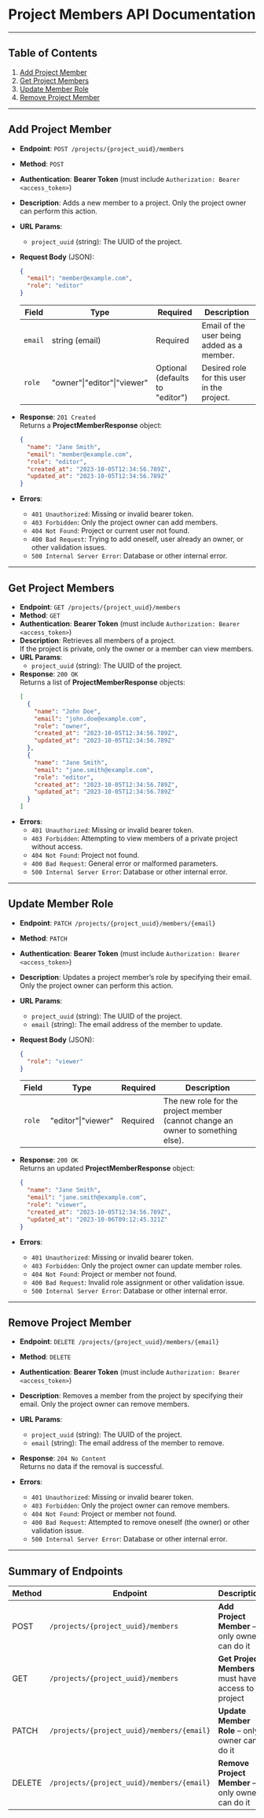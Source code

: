 # Project Members API Documentation

---

## Table of Contents
1. [Add Project Member](#add-project-member)
2. [Get Project Members](#get-project-members)
3. [Update Member Role](#update-member-role)
4. [Remove Project Member](#remove-project-member)

---

## Add Project Member
- **Endpoint**: `POST /projects/{project_uuid}/members`
- **Method**: `POST`
- **Authentication**: **Bearer Token** (must include `Authorization: Bearer <access_token>`)
- **Description**: Adds a new member to a project. Only the project owner can perform this action.
- **URL Params**:
  - `project_uuid` (string): The UUID of the project.
- **Request Body** (JSON):
  ```json
  {
    "email": "member@example.com",
    "role": "editor"
  }
  ```
  | Field    | Type       | Required | Description                                  |
  |----------|-----------|----------|----------------------------------------------|
  | `email`  | string (email) | Required | Email of the user being added as a member.   |
  | `role`   | "owner"\|"editor"\|"viewer" | Optional (defaults to "editor") | Desired role for this user in the project.  |

- **Response**: `201 Created`  
  Returns a **ProjectMemberResponse** object:
  ```json
  {
    "name": "Jane Smith",
    "email": "member@example.com",
    "role": "editor",
    "created_at": "2023-10-05T12:34:56.789Z",
    "updated_at": "2023-10-05T12:34:56.789Z"
  }
  ```
- **Errors**:
  - `401 Unauthorized`: Missing or invalid bearer token.
  - `403 Forbidden`: Only the project owner can add members.
  - `404 Not Found`: Project or current user not found.
  - `400 Bad Request`: Trying to add oneself, user already an owner, or other validation issues.
  - `500 Internal Server Error`: Database or other internal error.

---

## Get Project Members
- **Endpoint**: `GET /projects/{project_uuid}/members`
- **Method**: `GET`
- **Authentication**: **Bearer Token** (must include `Authorization: Bearer <access_token>`)
- **Description**: Retrieves all members of a project.  
  If the project is private, only the owner or a member can view members.
- **URL Params**:
  - `project_uuid` (string): The UUID of the project.
- **Response**: `200 OK`  
  Returns a list of **ProjectMemberResponse** objects:
  ```json
  [
    {
      "name": "John Doe",
      "email": "john.doe@example.com",
      "role": "owner",
      "created_at": "2023-10-05T12:34:56.789Z",
      "updated_at": "2023-10-05T12:34:56.789Z"
    },
    {
      "name": "Jane Smith",
      "email": "jane.smith@example.com",
      "role": "editor",
      "created_at": "2023-10-05T12:34:56.789Z",
      "updated_at": "2023-10-05T12:34:56.789Z"
    }
  ]
  ```
- **Errors**:
  - `401 Unauthorized`: Missing or invalid bearer token.
  - `403 Forbidden`: Attempting to view members of a private project without access.
  - `404 Not Found`: Project not found.
  - `400 Bad Request`: General error or malformed parameters.
  - `500 Internal Server Error`: Database or other internal error.

---

## Update Member Role
- **Endpoint**: `PATCH /projects/{project_uuid}/members/{email}`
- **Method**: `PATCH`
- **Authentication**: **Bearer Token** (must include `Authorization: Bearer <access_token>`)
- **Description**: Updates a project member’s role by specifying their email. Only the project owner can perform this action.
- **URL Params**:
  - `project_uuid` (string): The UUID of the project.
  - `email` (string): The email address of the member to update.
- **Request Body** (JSON):
  ```json
  {
    "role": "viewer"
  }
  ```
  | Field  | Type        | Required | Description                                   |
  |--------|------------|----------|-----------------------------------------------|
  | `role` | "editor"\|"viewer" | Required | The new role for the project member (cannot change an owner to something else). |

- **Response**: `200 OK`  
  Returns an updated **ProjectMemberResponse** object:
  ```json
  {
    "name": "Jane Smith",
    "email": "jane.smith@example.com",
    "role": "viewer",
    "created_at": "2023-10-05T12:34:56.789Z",
    "updated_at": "2023-10-06T09:12:45.321Z"
  }
  ```
- **Errors**:
  - `401 Unauthorized`: Missing or invalid bearer token.
  - `403 Forbidden`: Only the project owner can update member roles.
  - `404 Not Found`: Project or member not found.
  - `400 Bad Request`: Invalid role assignment or other validation issue.
  - `500 Internal Server Error`: Database or other internal error.

---

## Remove Project Member
- **Endpoint**: `DELETE /projects/{project_uuid}/members/{email}`
- **Method**: `DELETE`
- **Authentication**: **Bearer Token** (must include `Authorization: Bearer <access_token>`)
- **Description**: Removes a member from the project by specifying their email. Only the project owner can remove members.
- **URL Params**:
  - `project_uuid` (string): The UUID of the project.
  - `email` (string): The email address of the member to remove.
- **Response**: `204 No Content`  
  Returns no data if the removal is successful.
  
- **Errors**:
  - `401 Unauthorized`: Missing or invalid bearer token.
  - `403 Forbidden`: Only the project owner can remove members.
  - `404 Not Found`: Project or member not found.
  - `400 Bad Request`: Attempted to remove oneself (the owner) or other validation issue.
  - `500 Internal Server Error`: Database or other internal error.

---

## Summary of Endpoints

| Method | Endpoint                                               | Description                                              |
|--------|--------------------------------------------------------|----------------------------------------------------------|
| POST   | `/projects/{project_uuid}/members`                     | **Add Project Member** – only owner can do it            |
| GET    | `/projects/{project_uuid}/members`                     | **Get Project Members** – must have access to project    |
| PATCH  | `/projects/{project_uuid}/members/{email}`            | **Update Member Role** – only owner can do it            |
| DELETE | `/projects/{project_uuid}/members/{email}`            | **Remove Project Member** – only owner can do it         |
